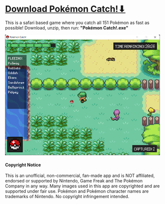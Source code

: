 # [Download Pokémon Catch!⬇](https://github.com/bvolesky/Pokemon-Catch/archive/refs/heads/main.zip)
This is a safari based game where you catch all 151 Pokémon as fast as possible!
Download, unzip, then run: **"Pokémon Catch!.exe"**


[![Loading Image](/assets/images/screens/launch/game_play.png)](https://github.com/bvolesky/Pokemon-Catch/archive/refs/heads/main.zip)
#### Copyright Notice
This is an unofficial, non-commercial, fan-made app and is NOT affiliated, endorsed or supported by Nintendo, Game Freak and The Pokémon Company in any way. Many images used in this app are copyrighted and are supported under fair use. Pokémon and Pokémon character names are trademarks of Nintendo. No copyright infringement intended.
